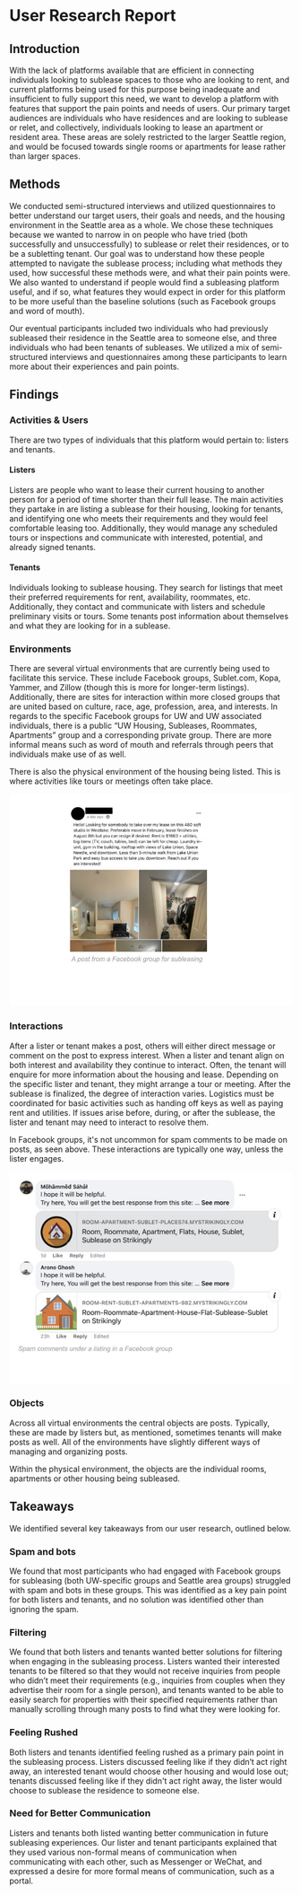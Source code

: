 # User Research Report
## Introduction

With the lack of platforms available that are efficient in connecting individuals looking to sublease spaces to those who are looking to rent, and current platforms being used for this purpose being inadequate and insufficient to fully support this need, we want to develop a platform with features that support the pain points and needs of users. Our primary target audiences are individuals who have residences and are looking to sublease or relet, and collectively, individuals looking to lease an apartment or resident area. These areas are solely restricted to the larger Seattle region, and would be focused towards single rooms or apartments for lease rather than larger spaces.

## Methods

We conducted semi-structured interviews and utilized questionnaires to better understand our target users, their goals and needs, and the housing environment in the Seattle area as a whole. We chose these techniques because we wanted to narrow in on people who have tried (both successfully and unsuccessfully) to sublease or relet their residences, or to be a subletting tenant. Our goal was to understand how these people attempted to navigate the sublease process; including what methods they used, how successful these methods were, and what their pain points were. We also wanted to understand if people would find a subleasing platform useful, and if so, what features they would expect in order for this platform to be more useful than the baseline solutions (such as Facebook groups and word of mouth).

Our eventual participants included two individuals who had previously subleased their residence in the Seattle area to someone else, and three individuals who had been tenants of subleases. We utilized a mix of semi-structured interviews and questionnaires among these participants to learn more about their experiences and pain points.

## Findings

### Activities & Users

There are two types of individuals that this platform would pertain to: listers and tenants. 

#### Listers
Listers are people who want to lease their current housing to another person for a period of time shorter than their full lease. The main activities they partake in are listing a sublease for their housing, looking for tenants, and identifying one who meets their requirements and they would feel comfortable leasing too. Additionally, they would manage any scheduled tours or inspections and communicate with interested, potential, and already signed tenants.

#### Tenants
Individuals looking to sublease housing. They search for listings that meet their preferred requirements for rent, availability, roommates, etc. Additionally, they contact and communicate with listers and schedule preliminary visits or tours. Some tenants post information about themselves and what they are looking for in a sublease.

### Environments

There are several virtual environments that are currently being used to facilitate this service. These include Facebook groups, Sublet.com, Kopa, Yammer, and Zillow (though this is more for longer-term listings). Additionally, there are sites for interaction within more closed groups that are united based on culture, race, age, profession, area, and interests. In regards to the specific Facebook groups for UW and UW associated individuals, there is a public “UW Housing, Subleases, Roommates, Apartments” group and a corresponding private group. There are more informal means such as word of mouth and referrals through peers that individuals make use of as well.

There is also the physical environment of the housing being listed. This is where activities like tours or meetings often take place.

<img title="A post from a Facebook group for subleasing" alt="A post from a Facebook group for subleasing" src="https://raw.githubusercontent.com/UWSocialComputing/husky-hackers/main/images/facebook_posts.jpg">

### Interactions

After a lister or tenant makes a post, others will either direct message or comment on the post to express interest. When a lister and tenant align on both interest and availability they continue to interact. Often, the tenant will enquire for more information about the housing and lease. Depending on the specific lister and tenant, they might arrange a tour or meeting. After the sublease is finalized, the degree of interaction varies. Logistics must be coordinated for basic activities such as handing off keys as well as paying rent and utilities. If issues arise before, during, or after the sublease, the lister and tenant may need to interact to resolve them.

In Facebook groups, it's not uncommon for spam comments to be made on posts, as seen above. These interactions are typically one way, unless the lister engages.

<img title="Spam comments under a listing in a Facebook group" alt="Spam comments under a listing in a Facebook group" src="https://raw.githubusercontent.com/UWSocialComputing/husky-hackers/main/images/spam_posts.jpg">

### Objects

Across all virtual environments the central objects are posts. Typically, these are made by listers but, as mentioned, sometimes tenants will make posts as well. All of the environments have slightly different ways of managing and organizing posts.

Within the physical environment, the objects are the individual rooms, apartments or other housing being subleased.

## Takeaways

We identified several key takeaways from our user research, outlined below.

### Spam and bots

We found that most participants who had engaged with Facebook groups for subleasing (both UW-specific groups and Seattle area groups) struggled with spam and bots in these groups. This was identified as a key pain point for both listers and tenants, and no solution was identified other than ignoring the spam.

### Filtering

We found that both listers and tenants wanted better solutions for filtering when engaging in the subleasing process. Listers wanted their interested tenants to be filtered so that they would not receive inquiries from people who didn’t meet their requirements (e.g., inquiries from couples when they advertise their room for a single person), and tenants wanted to be able to easily search for properties with their specified requirements rather than manually scrolling through many posts to find what they were looking for.

### Feeling Rushed

Both listers and tenants identified feeling rushed as a primary pain point in the subleasing process. Listers discussed feeling like if they didn’t act right away, an interested tenant would choose other housing and would lose out; tenants discussed feeling like if they didn't act right away, the lister would choose to sublease the residence to someone else.

### Need for Better Communication

Listers and tenants both listed wanting better communication in future subleasing experiences. Our lister and tenant participants explained that they used various non-formal means of communication when communicating with each other, such as Messenger or WeChat, and expressed a desire for more formal means of communication, such as a portal.
